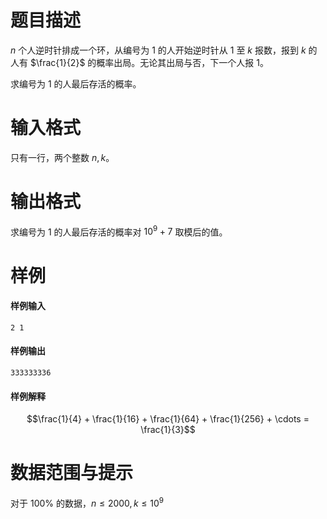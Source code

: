 
# 题目描述

$n$ 个人逆时针排成一个环，从编号为 $1$ 的人开始逆时针从 $1$ 至 $k$ 报数，报到 $k$ 的人有 $\frac{1}{2}$ 的概率出局。无论其出局与否，下一个人报 $1$。

求编号为 $1$ 的人最后存活的概率。

# 输入格式

只有一行，两个整数 $n, k$。

# 输出格式

求编号为 $1$ 的人最后存活的概率对 $10^9+7$ 取模后的值。

# 样例

#### 样例输入
```plain
2 1
```

#### 样例输出
```plain
333333336
```

#### 样例解释
$$\frac{1}{4} + \frac{1}{16} + \frac{1}{64} + \frac{1}{256} + \cdots = \frac{1}{3}$$

# 数据范围与提示

对于 $100\%$ 的数据，$n \le 2000,k \le 10^9$

